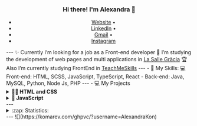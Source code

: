 <h3 align="center"> Hi there! I'm Alexandra 👋</h3>
<ul align="center">
    <li><a href="https://alexandrakononenko.netlify.app/">Website</a> •</li>
    <li><a href="https://www.linkedin.com/in/alexandra-kononenko-259810219?original_referer=https%3A%2F%2Falexandrakononenko.netlify.app%2F">LinkedIn</a> •</li>
    <li><a href="alexandravkononenko@gmail.com">Gmail</a> •</li>
    <li><a href="https://www.instagram.com/alexandra.kn">Instagram</a></li>
</ul>
---
✨ Currently I’m looking for a job as a Front-end developer 
🔑 I’m studying the development of web pages and multi applications in <a href="https://www.lasallegracia.cat/ca/cfgs/tecnologia"> La Salle Gràcia</a>
🏆 Also I’m currently studying FrontEnd in <a href="https://teachmeskills.by/">TeachMeSkills</a>
---
- 🔑 My Skills:
💻 Front-end: 
HTML, SCSS, JavaScript, TypeScript, React
- Back-end:
Java, MySQL, Python, Node Js, PHP
---
- 💻 My Projects

<details><summary><b>👨‍🚀 HTML and CSS</b></summary>
    <ul>
        <li><a href="https://github.com/AlexandraKon/JugglerCSS">Juggler (CSS animation)</a></li>
        <li><a href="https://github.com/AlexandraKon/WebPage-BITE">WebPage from Figma</a></li>
    </ul>
</details>

<details><summary><b>👾 JavaScript </b></summary>
  
  <ul>
    <li><a href="https://github.com/AlexandraKon/Timer-Project">Timer</a></li>
    <li><a href="https://github.com/AlexandraKon/NEW-ToDo-List">ToDo List</a></li>
    <li><a href="https://github.com/AlexandraKon/Calculator-BMI">CAlculator-BMI</a></li>
    <li><a href="https://github.com/AlexandraKon/Trello">Trello</a></li>
  </ul>
</details>
---
<details>
  <summary>:zap: Statistics:</summary>
   <img align="left" alt="codeSTACKr's GitHub Stats" src="https://github-readme-stats.vercel.app/api/top-langs/?username=ALexandraKon&langs_count=8&layout=compact" />
    <br />
    <img align="left" alt="codeSTACKr's GitHub Stats" src="https://github-readme-stats.vercel.app/api?username=AlexandraKon&show_icons=true" />
</details>
---
![](https://komarev.com/ghpvc/?username=AlexandraKon)

<!--
**AlexandraKon/AlexandraKon** is a ✨ _special_ ✨ repository because its `README.md` (this file) appears on your GitHub profile.

Here are some ideas to get you started:

- 🔭 I’m currently working on ...
- 🌱 I’m currently learning ...
- 👯 I’m looking to collaborate on ...
- 🤔 I’m looking for help with ...
- 💬 Ask me about ...
- 📫 How to reach me: ...
- 😄 Pronouns: ...
- ⚡ Fun fact: ...
-->
